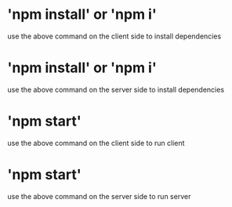 # 'npm install' or 'npm i'
use the above command on the client side to install dependencies

# 'npm install' or 'npm i'
use the above command on the server side to install dependencies

# 'npm start'
use the above command on the client side to run client

# 'npm start'
use the above command on the server side to run server